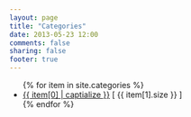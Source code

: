 ```yaml
---
layout: page
title: "Categories"
date: 2013-05-23 12:00
comments: false
sharing: false
footer: true
---
```

<ul>
{% for item in site.categories %}
    <li><a href="/blog/categories/{{ item[0] | downcase }}/">{{ item[0] | captialize }}</a> [ {{ item[1].size }} ]</li>
{% endfor %}
</ul>
